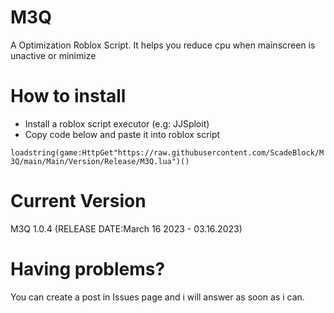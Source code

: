 # M3Q
A Optimization Roblox Script. It helps you reduce cpu when mainscreen is unactive or minimize
# How to install
+ Install a roblox script executor (e.g: JJSploit)
+ Copy code below and paste it into roblox script

`loadstring(game:HttpGet"https://raw.githubusercontent.com/ScadeBlock/M3Q/main/Main/Version/Release/M3Q.lua")()` 

# Current Version
M3Q 1.0.4 (RELEASE DATE:March 16 2023 - 03.16.2023)
# Having problems?
You can create a post in Issues page and i will answer as soon as i can.
